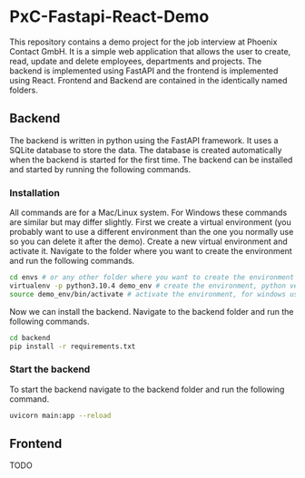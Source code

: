 # PxC-Fastapi-React-Demo

This repository contains a demo project for the job interview at Phoenix Contact GmbH. It is a simple web application that allows the user to create, read, update and delete employees, departments and projects. The backend is implemented using FastAPI and the frontend is implemented using React. Frontend and Backend are contained in the identically named folders.

## Backend
The backend is written in python using the FastAPI framework. It uses a SQLite database to store the data. The database is created automatically when the backend is started for the first time. The backend can be installed and started by running the following commands.
### Installation
All commands are for a Mac/Linux system. For Windows these commands are similar but may differ slightly.
First we create a virtual environment (you probably want to use a different environment than the one you normally use so you can delete it after the demo).
Create a new virtual environment and activate it. Navigate to the folder where you want to create the environment and run the following commands.
```bash
cd envs # or any other folder where you want to create the environment
virtualenv -p python3.10.4 demo_env # create the environment, python version is given to prevent errors due to different python versions
source demo_env/bin/activate # activate the environment, for windows use demo_env\Scripts\activate.bat
``` 
Now we can install the backend. Navigate to the backend folder and run the following commands.
```bash
cd backend
pip install -r requirements.txt
```
### Start the backend
To start the backend navigate to the backend folder and run the following command.
```bash
uvicorn main:app --reload
```

## Frontend
TODO